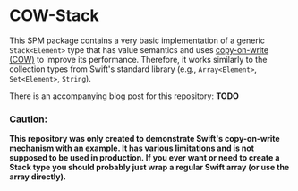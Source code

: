 # COW-Stack

This SPM package contains a very basic implementation of a generic `Stack<Element>` type that has value semantics and uses [copy-on-write (COW)](https://en.wikipedia.org/wiki/Copy-on-write) to improve its performance.
Therefore, it works similarly to the collection types from Swift's standard library (e.g., `Array<Element>`, `Set<Element>`, `String`).

There is an accompanying blog post for this repository: **TODO**

### Caution:  
**This repository was only created to demonstrate Swift's copy-on-write mechanism with an example.
It has various limitations and is not supposed to be used in production. If you ever want
or need to create a Stack type you should probably just wrap a regular Swift array (or use the array directly).**
